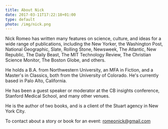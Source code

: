 ```yaml
---
title: About Nick
date: 2017-03-11T17:22:18+01:00
type: default
photo: /img/nick.png
---
```

Nick Romeo has written many features on science, culture, and ideas for a wide range of publications, including the New Yorker, the Washington Post, National Geographic, Slate, Rolling Stone, Newsweek, The Atlantic, New Republic, The Daily Beast, The MIT Technology Review, The Christian Science Monitor, The Boston Globe, and others.

He holds a B.A. from Northwestern University, an MFA in Fiction, and a Master's in Classics, both from the University of Colorado. He's currently based in Palo Alto, California.

He has been a guest speaker or moderator at the CB insights conference, Stanford Medical School, and many other venues.

He is the author of two books, and is a client of the Stuart agency in New York City.

To contact about a story or book for an event: [romeonick@gmail.com](mailto:romeonick@gmail.com)
